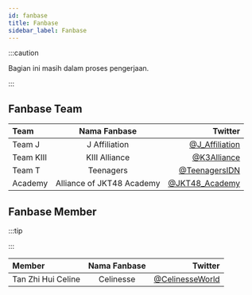 ```yaml
---
id: fanbase
title: Fanbase
sidebar_label: Fanbase
---
```


:::caution

Bagian ini masih dalam proses pengerjaan.

:::

## Fanbase Team

|Team|Nama Fanbase|Twitter|
| :------------- | :----------: | -----------: |
|Team J|J Affiliation|[@J_Affiliation](https://twitter.com/J_Affiliation)|
|Team KIII|KIII Alliance|[@K3Alliance](https://twitter.com/K3Alliance)|
|Team T|Teenagers|[@TeenagersIDN](https://twitter.com/TeenagersIDN)|
|Academy|Alliance of JKT48 Academy|[@JKT48_Academy](https://twitter.com/JKT48_Academy)|


## Fanbase Member

:::tip


:::

| Member       | Nama Fanbase     | Twitter   |
| :------------- | :----------: | -----------: |
| Tan Zhi Hui Celine | Celinesse   | [@CelinesseWorld](https://twitter.com/celinesseworld) |
